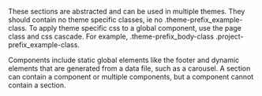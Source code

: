 These sections are abstracted and can be used in multiple themes. They should contain no theme specific classes, ie no .theme-prefix_example-class. To apply theme specific css to a global component, use the page class and css cascade. For example, .theme-prefix_body-class .project-prefix_example-class.

Components include static global elements like the footer and dynamic elements that are generated from a data file, such as a carousel. A section can contain a component or multiple components, but a component cannot contain a section.
